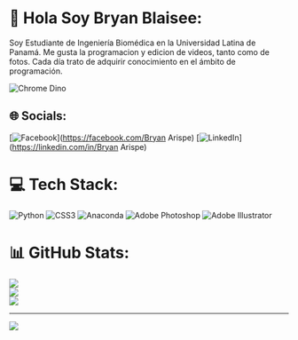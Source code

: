 # 👋 Hola Soy Bryan Blaisee:
Soy Estudiante de Ingeniería Biomédica en la Universidad Latina de Panamá. Me gusta la programacion y edicion de videos, tanto como de fotos. Cada día trato de adquirir conocimiento en el ámbito de programación.

![Chrome Dino](https://mir-s3-cdn-cf.behance.net/project_modules/max_1200/4ff07986208593.5d9a654e92f36.gif)

## 🌐 Socials:
[![Facebook](https://img.shields.io/badge/Facebook-%231877F2.svg?logo=Facebook&logoColor=white)](https://facebook.com/Bryan Arispe) [![LinkedIn](https://img.shields.io/badge/LinkedIn-%230077B5.svg?logo=linkedin&logoColor=white)](https://linkedin.com/in/Bryan Arispe) 

# 💻 Tech Stack:
![Python](https://img.shields.io/badge/python-3670A0?style=for-the-badge&logo=python&logoColor=ffdd54) ![CSS3](https://img.shields.io/badge/css3-%231572B6.svg?style=for-the-badge&logo=css3&logoColor=white) ![Anaconda](https://img.shields.io/badge/Anaconda-%2344A833.svg?style=for-the-badge&logo=anaconda&logoColor=white) ![Adobe Photoshop](https://img.shields.io/badge/adobephotoshop-%2331A8FF.svg?style=for-the-badge&logo=adobephotoshop&logoColor=white) ![Adobe Illustrator](https://img.shields.io/badge/adobeillustrator-%23FF9A00.svg?style=for-the-badge&logo=adobeillustrator&logoColor=white)
# 📊 GitHub Stats:
![](https://github-readme-stats.vercel.app/api?username=Dezeta22&theme=dark&hide_border=false&include_all_commits=false&count_private=false)<br/>
![](https://github-readme-streak-stats.herokuapp.com/?user=Dezeta22&theme=dark&hide_border=false)<br/>
![](https://github-readme-stats.vercel.app/api/top-langs/?username=Dezeta22&theme=dark&hide_border=false&include_all_commits=false&count_private=false&layout=compact)

---
[![](https://visitcount.itsvg.in/api?id=Dezeta22&icon=0&color=0)](https://visitcount.itsvg.in)

<!-- Proudly created with GPRM ( https://gprm.itsvg.in ) -->
